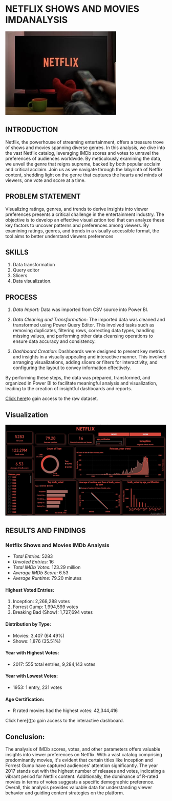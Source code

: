 # NETFLIX SHOWS AND MOVIES IMDANALYSIS

![](https://github.com/AmaPrecious/NETFLIX_ANALYSIS/blob/main/N.jpg)

## INTRODUCTION

Netflix, the powerhouse of streaming entertainment, offers a treasure trove of shows and movies spanning diverse genres. In this analysis, we dive into the vast Netflix catalog, leveraging IMDb scores and votes to unravel the preferences of audiences worldwide. By meticulously examining the data, we unveil the genre that reigns supreme, backed by both popular acclaim and critical acclaim. Join us as we navigate through the labyrinth of Netflix content, shedding light on the genre that captures the hearts and minds of viewers, one vote and score at a time.

## PROBLEM STATEMENT

Visualizing ratings, genres, and trends to derive insights into viewer preferences presents a critical challenge in the entertainment industry. The objective is to develop an effective visualization tool that can analyze these key factors to uncover patterns and preferences among viewers. By examining ratings, genres, and trends in a visually accessible format, the tool aims to better understand viewers preferences

## SKILLS

1. Data transformation
2. Query editor
3. Slicers
3. Data visualization.

## PROCESS

1. *Data Import:* Data was imported from CSV source into Power BI.

2. *Data Cleaning and Transformation:* The imported data was cleaned and transformed using Power Query Editor. This involved tasks such as removing duplicates, filtering rows, correcting data types, handling missing values, and performing other data cleansing operations to ensure data accuracy and consistency.

3. *Dashboard Creation:* Dashboards were designed to present key metrics and insights in a visually appealing and interactive manner. This involved arranging visualizations, adding slicers or filters for interactivity, and configuring the layout to convey information effectively.

By performing these steps, the data was prepared, transformed, and organized in Power BI to facilitate meaningful analysis and visualization, leading to the creation of insightful dashboards and reports.

[Click here](https://github.com/AmaPrecious/NETFLIX_ANALYSIS/blob/main/Task%201-%20Netflix%20TV%20Shows%20and%20Movies.csv)to gain access to the raw dataset.

## Visualization

 ![](NETFLIX_DASHBOARD.jpg)


## RESULTS AND FINDINGS

 ### Netflix Shows and Movies IMDb Analysis

- *Total Entries:* 5283
- *Unvoted Entries:* 16
- *Total IMDb Votes:* 123.29 million
- *Average IMDb Score:* 6.53
- *Average Runtime:* 79.20 minutes

#### Highest Voted Entries:
1. Inception: 2,268,288 votes
2. Forrest Gump: 1,994,599 votes
3. Breaking Bad (Show): 1,727,694 votes

#### Distribution by Type:
- Movies: 3,407 (64.49%)
- Shows: 1,876 (35.51%)

#### Year with Highest Votes:
- 2017: 555 total entries, 9,284,143 votes

#### Year with Lowest Votes:
- 1953: 1 entry, 231 votes

#### Age Certification:
- R rated movies had the highest votes: 42,344,416

Click here]([)](https://github.com/AmaPrecious/NETFLIX_ANALYSIS/blob/main/Netflix_Analysis.pbix)to gain access to the interactive dashboard.

## Conclusion:

The analysis of IMDb scores, votes, and other parameters offers valuable insights into viewer preferences on Netflix. With a vast catalog comprising predominantly movies, it's evident that certain titles like Inception and Forrest Gump have captured audiences' attention significantly. The year 2017 stands out with the highest number of releases and votes, indicating a vibrant period for Netflix content. Additionally, the dominance of R-rated movies in terms of votes suggests a specific demographic preference. Overall, this analysis provides valuable data for understanding viewer behavior and guiding content strategies on the platform.
